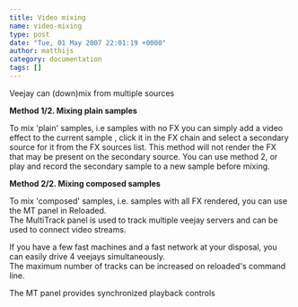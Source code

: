 ```yaml
---
title: Video mixing
name: video-mixing
type: post
date: "Tue, 01 May 2007 22:01:19 +0000"
author: matthijs
category: documentation
tags: []
---
```

Veejay can (down)mix from multiple sources  

**Method 1/2. Mixing plain samples**  

To mix 'plain' samples, i.e samples with no FX you can simply add a video effect to the current sample , click it in the FX chain and select a secondary source for it from the FX sources list. This method will not render the FX that may be present on the secondary source. You can use method 2, or play and record the secondary sample to a new sample before mixing.  

**Method 2/2. Mixing composed samples**  

To mix 'composed' samples, i.e. samples with all FX rendered, you can use the MT panel in Reloaded.  
The MultiTrack panel is used to track multiple veejay servers and can be used to connect video streams.  

If you have a few fast machines and a fast network at your disposal, you can easily drive 4 veejays simultaneously.  
The maximum number of tracks can be increased on reloaded's command line.  

The MT panel provides synchronized playback controls